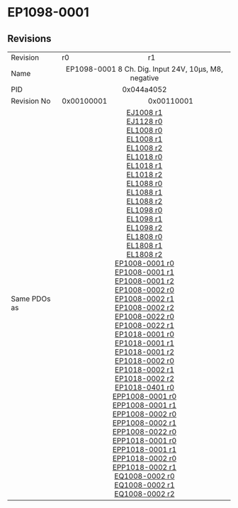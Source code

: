 # EP1098-0001

## Revisions
<table>
<tr>
<td>Revision</td>
<td>r0</td>
<td>r1</td>
</tr>
<tr>
<td>Name</td>
<td colspan=2 align="center">EP1098-0001 8 Ch. Dig. Input 24V, 10µs, M8, negative</td>
</tr>
<tr>
<td>PID</td>
<td colspan=2 align="center">0x044a4052</td>
</tr>
<tr>
<td>Revision No</td>
<td>0x00100001</td>
<td>0x00110001</td>
</tr>
<tr>
<td>Same PDOs as</td>
<td colspan=2 align="center"><a href="EJ1008.md">EJ1008 r1</a><br/><a href="EJ1128.md">EJ1128 r0</a><br/><a href="EL1008.md">EL1008 r0</a><br/><a href="EL1008.md">EL1008 r1</a><br/><a href="EL1008.md">EL1008 r2</a><br/><a href="EL1018.md">EL1018 r0</a><br/><a href="EL1018.md">EL1018 r1</a><br/><a href="EL1018.md">EL1018 r2</a><br/><a href="EL1088.md">EL1088 r0</a><br/><a href="EL1088.md">EL1088 r1</a><br/><a href="EL1088.md">EL1088 r2</a><br/><a href="EL1098.md">EL1098 r0</a><br/><a href="EL1098.md">EL1098 r1</a><br/><a href="EL1098.md">EL1098 r2</a><br/><a href="EL1808.md">EL1808 r0</a><br/><a href="EL1808.md">EL1808 r1</a><br/><a href="EL1808.md">EL1808 r2</a><br/><a href="EP1008-0001.md">EP1008-0001 r0</a><br/><a href="EP1008-0001.md">EP1008-0001 r1</a><br/><a href="EP1008-0001.md">EP1008-0001 r2</a><br/><a href="EP1008-0002.md">EP1008-0002 r0</a><br/><a href="EP1008-0002.md">EP1008-0002 r1</a><br/><a href="EP1008-0002.md">EP1008-0002 r2</a><br/><a href="EP1008-0022.md">EP1008-0022 r0</a><br/><a href="EP1008-0022.md">EP1008-0022 r1</a><br/><a href="EP1018-0001.md">EP1018-0001 r0</a><br/><a href="EP1018-0001.md">EP1018-0001 r1</a><br/><a href="EP1018-0001.md">EP1018-0001 r2</a><br/><a href="EP1018-0002.md">EP1018-0002 r0</a><br/><a href="EP1018-0002.md">EP1018-0002 r1</a><br/><a href="EP1018-0002.md">EP1018-0002 r2</a><br/><a href="EP1018-0401.md">EP1018-0401 r0</a><br/><a href="EPP1008-0001.md">EPP1008-0001 r0</a><br/><a href="EPP1008-0001.md">EPP1008-0001 r1</a><br/><a href="EPP1008-0002.md">EPP1008-0002 r0</a><br/><a href="EPP1008-0002.md">EPP1008-0002 r1</a><br/><a href="EPP1008-0022.md">EPP1008-0022 r0</a><br/><a href="EPP1018-0001.md">EPP1018-0001 r0</a><br/><a href="EPP1018-0001.md">EPP1018-0001 r1</a><br/><a href="EPP1018-0002.md">EPP1018-0002 r0</a><br/><a href="EPP1018-0002.md">EPP1018-0002 r1</a><br/><a href="EQ1008-0002.md">EQ1008-0002 r0</a><br/><a href="EQ1008-0002.md">EQ1008-0002 r1</a><br/><a href="EQ1008-0002.md">EQ1008-0002 r2</a></td>
</tr>
</table>
